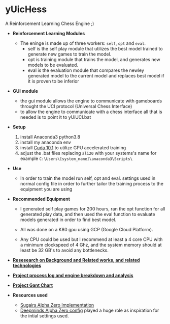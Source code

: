 # yUicHess
A Reinforcement Learning Chess Engine ;)
- **Reinforcement Learning Modules**  
	- The eninge is made up of three workers: `self`, `opt` and `eval`.
		- self is the self play module that utilizes the best model trained to generate new games to train the model.
		- opt is training module that trains the model, and generates new models to be evaluated.
		- eval is the evaluation module that compares the newley generated model to the current model and replaces best model if it is proven to be inferior

- **GUI module**	

	- the gui module allows the engine to communicate with gameboards throught the UCI protocol (Universal Chess Interface)
	- to allow the engine to communicate with a chess interface all that is needed is to point it to yUiUCI.bat

- **Setup**	

	1. install Anaconda3 python3.8
	2. install my anaconda env
	3. install [Cuda 10.1](https://developer.nvidia.com/cuda-10.1-download-archive-base) to utilize GPU accelerated training
	4. adjust the .bat files replacing `ali20` with your systems's name for example `C:\Users\[system_name]\anaconda3\Scripts\`

- **Use**	
 	- In order to train the model run self, opt and eval.
settings used in normal config file in order to further tailor the training process to the equipment you are using

- **Recommended Equipment**	

	- I generated self play games for 200 hours,  ran the opt function for all generated play data, and then used the eval function to evaluate models generated in order to find best model. 

	- All was done on a K80 gpu using GCP (Google Cloud Platform).

	- Any CPU could be used but I recommend at least a 4 core CPU with a minimum clockspeed of 4 Ghz, and the system memory should at least be 32 GB's to avoid any bottlenecks.

- [**Resesearch on Background and Related works, and related technologies**](https://docs.google.com/document/d/14dOU6QFc-1rZ_3eqg3ifCOgDc-JjadE_rQyrVHZNdMU/edit?usp=sharing)

- [**Project process log and engine breakdown and analysis**](https://docs.google.com/presentation/d/11OXL5jcayGdL1V-T7D2m4rcXQ_JtFJcp3NWrGJXBp6A/edit?usp=sharing)

- [**Project Gant Chart**](https://docs.google.com/spreadsheets/d/1DUmkcPceNDXtFXZ1pDVqOrEvx1-5kkgY-qdOPaMNvuQ/edit?usp=sharing)


- **Resources used**
	- [Sugairs Alpha Zero Implementation](https://web.stanford.edu/~surag/posts/alphazero.html)
	- [Deepminds Alpha Zero config](https://kstatic.googleusercontent.com/files/2f51b2a749a284c2e2dfa13911da965f4855092a179469aedd15fbe4efe8f8cbf9c515ef83ac03a6515fa990e6f85fd827dcd477845e806f23a17845072dc7bd) played a huge role as inspiration for the intial settings used.
